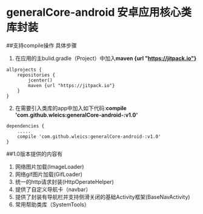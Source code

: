 # generalCore-android 安卓应用核心类库封装
##支持compile操作
具体步骤

1. 在应用的主bulid.gradle（Project）中加入**maven {url "https://jitpack.io"}**

```
allprojects {
    repositories {
        jcenter()
        maven {url "https://jitpack.io"}
    }
}
```

2. 在需要引入类库的app中加入如下代码:**compile 'com.github.wleics:generalCore-android-:v1.0'**

```
dependencies {
    .....
    compile 'com.github.wleics:generalCore-android-:v1.0'
}
```

##1.0版本提供的内容有
1. 网络图片加载(ImageLoader)
2. 网络gif图片加载(GifLoader)
3. 统一的http请求封装(HttpOperateHelper)
4. 提供了自定义导航卡（navbar）
5. 提供了封装有导航栏并支持侧滑关闭的基础Activity框架(BaseNavActivity)
6. 常用帮助类库（SystemTools）
